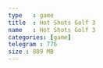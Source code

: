 ```yaml
---
type   : game
title  : Hot Shots Golf 3
name   : Hot Shots Golf 3
categories: [game]
telegram : 776
size : 889 MB
---
```




